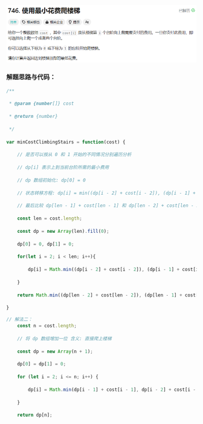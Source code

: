 
![Pasted image 20241107135243](https://raw.githubusercontent.com/SimonWuZY/MarkdownPics/main/imgs/Pasted%20image%2020241107135243.png)

### 解题思路与代码：

```JavaScript
/**

 * @param {number[]} cost

 * @return {number}

 */

var minCostClimbingStairs = function(cost) {

    // 是否可以按从 0 和 1 开始的不同情况分别遍历分析

    // dp[i] 表示上到当前台阶所需的最小费用

    // dp 数组初始化: dp[0] = 0

    // 状态转移方程: dp[i] = min((dp[i - 2] + cost[i - 2]), (dp[i - 1] + cost[i - 1]))

    // 最后比较 dp[len - 1] + cost[len - 1] 和 dp[len - 2] + cost[len - 2]

    const len = cost.length;

    const dp = new Array(len).fill(0);

    dp[0] = 0, dp[1] = 0;

    for(let i = 2; i < len; i++){

        dp[i] = Math.min((dp[i - 2] + cost[i - 2]), (dp[i - 1] + cost[i - 1]));

    }

    return Math.min((dp[len - 2] + cost[len - 2]), (dp[len - 1] + cost[len - 1]));

}
```

```JavaScript
// 解法二：
    const n = cost.length;

    // 将 dp 数组增加一位 含义: 直接爬上楼梯

    const dp = new Array(n + 1);

    dp[0] = dp[1] = 0;

    for (let i = 2; i <= n; i++) {

        dp[i] = Math.min(dp[i - 1] + cost[i - 1], dp[i - 2] + cost[i - 2]);

    }

    return dp[n];
```
